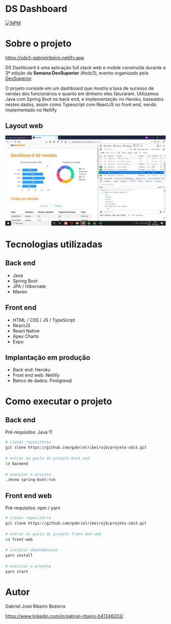 # DS Dashboard 
[![NPM](https://img.shields.io/npm/l/react)](https://github.com/gabrielribeirojb/projeto-sds3/blob/main/LICENSE) 

# Sobre o projeto

https://sds3-gabrielribeiro.netlify.app

DS Dashboard é uma aplicação full stack web e mobile construída durante a 3ª edição da **Semana DevSuperior** (#sds3), evento organizado pela [DevSuperior](https://devsuperior.com "Site da DevSuperior").

O projeto consiste em um dashboard que mostra a taxa de sucesso de vendas dos funcionários e quanto em dinheiro eles faturaram. Utilizamos Java com Spring Boot no back end, e implementação no Heroku, baseados nestes dados, assim como Typescript com ReactJS no front end, sendo implementado no Netlify

## Layout web
![Web 1](https://github.com/gabrielribeirojb/itens-para-readme/blob/main/assets/03-sds3/semana-dev-3-app.jpg)

# Tecnologias utilizadas
## Back end
- Java
- Spring Boot
- JPA / Hibernate
- Maven
## Front end
- HTML / CSS / JS / TypeScript
- ReactJS
- React Native
- Apex Charts
- Expo
## Implantação em produção
- Back end: Heroku
- Front end web: Netlify
- Banco de dados: Postgresql

# Como executar o projeto

## Back end
Pré-requisitos: Java 11

```bash
# clonar repositório
git clone https://github.com/gabrielribeirojb/projeto-sds3.git

# entrar na pasta do projeto back end
cd backend

# executar o projeto
./mvnw spring-boot:run
```

## Front end web
Pré-requisitos: npm / yarn

```bash
# clonar repositório
git clone https://github.com/gabrielribeirojb/projeto-sds3.git

# entrar na pasta do projeto front end web
cd front-web

# instalar dependências
yarn install

# executar o projeto
yarn start
```

# Autor

Gabriel José Ribeiro Bezerra

https://www.linkedin.com/in/gabriel-ribeiro-b41246203/
